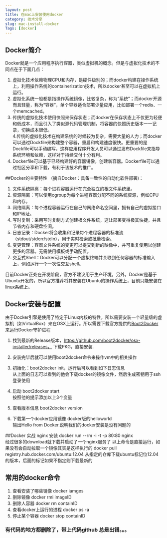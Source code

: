 ```yaml
---
layout: post  
title: 在mac上安装使用docker  
category: 技术分享  
slug: mac-install-docker  
Tags: [docker]
---
```


## Docker简介

Docker就是一个应用程序执行容器，类似虚拟机的概念。但是与虚拟化技术的不同点在于下面几点：

1. 虚拟化技术依赖物理CPU和内存，是硬件级别的；而docker构建在操作系统上，利用操作系统的containerization技术，所以docker甚至可以在虚拟机上运行。  
2. 虚拟化系统一般都是指操作系统镜像，比较复杂，称为“系统”；而docker开源而且轻量，称为“容器”，单个容器适合部署少量应用，比如部署一个redis、一个memcached。  
3. 传统的虚拟化技术使用快照来保存状态；而docker在保存状态上不仅更为轻便和低成本，而且引入了类似源代码管理机制，将容器的快照历史版本一一记录，切换成本很低。  
4.传统的虚拟化技术在构建系统的时候较为复杂，需要大量的人力；而docker可以通过Dockfile来构建整个容器，重启和构建速度很快。更重要的是Dockfile可以手动编写，这样应用程序开发人员可以通过发布Dockfile来指导系统环境和依赖，这样对于持续交付十分有利。  
5. Dockerfile可以基于已经构建好的容器镜像，创建新容器。Dockerfile可以通过社区分享和下载，有利于该技术的推广。
<!--break-->

##Docker的主要特性
（摘自Docker：具备一致性的自动化软件部署)：

1. 文件系统隔离：每个进程容器运行在完全独立的根文件系统里。
2. 资源隔离：可以使用cgroup为每个进程容器分配不同的系统资源，例如CPU和内存。
3. 网络隔离：每个进程容器运行在自己的网络命名空间里，拥有自己的虚拟接口和IP地址。
4. 写时复制：采用写时复制方式创建根文件系统，这让部署变得极其快捷，并且节省内存和硬盘空间。
5. 日志记录：Docker将会收集和记录每个进程容器的标准流（stdout/stderr/stdin），用于实时检索或批量检索。
6. 变更管理：容器文件系统的变更可以提交到新的映像中，并可重复使用以创建更多的容器。无需使用模板或手动配置。
7. 交互式Shell：Docker可以分配一个虚拟终端并关联到任何容器的标准输入上，例如运行一个一次性交互shell。

目前Docker正处在开发阶段，官方不建议用于生产环境。另外，Docker是基于Ubuntu开发的，所以官方推荐将其安装在Ubuntu的操作系统上，目前只能安装在linux系统上。

## Docker安装与配置
由于Docker引擎是使用了特定于Linux内核的特性，所以需要安装一个轻量级的虚拟机（如VirtualBox）来在OSX上运行。所以需要下载官方提供的[Boot2Docker](https://github.com/boot2docker/boot2docker)来运行Docker守护进程  

1. 找到最新的Release版本，https://github.com/boot2docker/osx-installer/releases， 下载PKG，直接安装.

2. 安装完毕后就可以使用boot2docker命令来操作vm中的相关操作
3. 初始化：boot2docker init，运行后可以看到如下日志信息  
从上面的日志可以看到的他会下载docker的镜像文件，然后生成密钥用于ssh登录使用

4. 启动 boot2docker start  
按照他的提示添加以上3个变量  
5. 查看版本信息 boot2docker version  
6. 下载第一个docker应用镜像 docker版的helloworld  
输出Hello from Docker.说明我们的docker安装是没有问题的

##Docker 实战 nginx 安装
docker run --rm -i -t -p 80:80 nginx  
经过很多的download就下载并启动了一个nginx服务了
以上命令是直接运行，如果没有会自动拉取一个镜像其实是这样执行的
docker pull registry.hub.docker.com/ubuntu:12.04
从指定的仓库下载ubuntu标记位12.04的版本，后面的标记如果不指定则下载最新的

## 常用的docker命令
1. 查看安装了哪些镜像 docker iamges
2. 删除镜像 docker rmi imageID 
3. 删除人容器 docker rm containID
4. 查看docker上运行的进程 docker ps -a
5. 停止某个容器 docker stop containID

### 有代码的地方都删除了，带上代码github 总是出错。。。
